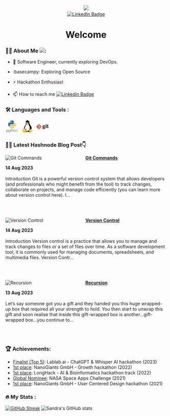  <div id="header" align="center">
  <img src="https://media.giphy.com/media/L1R1tvI9svkIWwpVYr/giphy.gif" width="250"/>
</div>
<div id="badges" align="center">
<a href="https://linkedin.com/in/sandraashipala">
  <img src="https://img.shields.io/badge/LinkedIn-blue?style=for-the-badge&logo=linkedin&logoColor=white" alt="LinkedIn Badge"/>
 </a>
</div>
<h1 align="center">
 Welcome
</h1>

### :woman_technologist: About Me <img src="https://media.giphy.com/media/WUlplcMpOCEmTGBtBW/giphy.gif" width="30">:

- :telescope: Software Engineer, currently exploring DevOps.
- :basecampy: Exploring Open Source

- :zap: Hackathon Enthusiast

- :mailbox: How to reach me [![Linkedin Badge](https://img.shields.io/badge/-LINKEDIN-blue?style=flat&logo=Linkedin&logoColor=white)](https://linkedin.com/in/sandraashipala)

### :hammer_and_wrench: Languages and Tools :
<div>
  <img src="https://github.com/devicons/devicon/blob/master/icons/python/python-original-wordmark.svg" title="Python" alt="Python" width="40" height="40"/>&nbsp;
  <img src="https://github.com/devicons/devicon/blob/master/icons/linux/linux-original.svg" title="Linux" alt="Linux" width="40" height="40"/>&nbsp;
  <img src="https://github.com/devicons/devicon/blob/master/icons/git/git-original-wordmark.svg" title="Git" alt="Git" width="40" height="40"/>
</div>

### ✍🏽 Latest Hashnode Blog Post👇
<!-- HASHNODE_BLOG:START -->
<p align="left">
<a href="https://sandraashipala.hashnode.dev/rss.xml/git-commands" title="Git Commands"><img src="https://cdn.hashnode.com/res/hashnode/image/upload/v1691260554244/0237873b-bdff-4c25-a030-a2381dbd8aa0.png" alt="Git Commands" width="250px" align="left" /></a>
<a href="https://sandraashipala.hashnode.dev/rss.xml/git-commands" title="Git Commands"><strong>Git Commands</strong></a>
<div><strong>14 Aug 2023</strong></div>
<br/> Introduction
Git is a powerful version control system that allows developers (and professionals who might benefit from the tool) to track changes, collaborate on projects, and manage code efficiently (you can learn more about version control here). I... </p> <br/> <br/>
<p align="left">
<a href="https://sandraashipala.hashnode.dev/rss.xml/version-control" title="Version Control"><img src="https://cdn.hashnode.com/res/hashnode/image/upload/v1691260259623/d5b23bce-59c5-4509-a642-1e07cd82c619.png" alt="Version Control" width="250px" align="left" /></a>
<a href="https://sandraashipala.hashnode.dev/rss.xml/version-control" title="Version Control"><strong>Version Control</strong></a>
<div><strong>14 Aug 2023</strong></div>
<br/> Introduction
Version control is a practice that allows you to manage and track changes to files or a set of files over time. As a software development tool, it is commonly used for managing documents, spreadsheets, and multimedia files.
Version Contr... </p> <br/> <br/>
<p align="left">
<a href="https://sandraashipala.hashnode.dev/rss.xml/recursion" title="Recursion"><img src="https://cdn.hashnode.com/res/hashnode/image/upload/v1691259748431/657b0142-fe6d-4aa1-af80-0263a2240e01.png" alt="Recursion" width="250px" align="left" /></a>
<a href="https://sandraashipala.hashnode.dev/rss.xml/recursion" title="Recursion"><strong>Recursion</strong></a>
<div><strong>13 Aug 2023</strong></div>
<br/> Let’s say someone got you a gift and they handed you this huge wrapped-up box that required all your strength to hold. You then start to unwrap this gift and soon realise that inside this gift-wrapped box is another...gift-wrapped box…you continue to... </p> <br/> <br/>
<!-- HASHNODE_BLOG:END -->

### 🏆 Achievements:
- [Finalist (Top 5)](https://lablab.ai/event/chatgpt-api-and-whisper-api-global-hackathon): Lablab.ai - ChatGPT & Whisper AI hackathon (2023)
- [1st place](https://github.com/sandramsc/Hackathons_2021-to-2023/tree/main/HyperStream): NanoGiants GmbH - Growth hackathon (2022)
- [1st place](https://github.com/sandramsc/Hackathons_2021-to-2023/tree/main/biocoins): LongHack - AI & Bioinformatics hackathon track (2022)
- [Global Nominee](https://github.com/sandramsc/sandramsc.github.io): NASA Space Apps Challenge (2021)
- [1st place](https://github.com/sandramsc/Hackathons_2021-to-2023/tree/main/TVA): NanoGiants GmbH - User Centered Design hackathon (2021)

### :fire: My Stats :

[![GitHub Streak](http://github-readme-streak-stats.herokuapp.com?user=sandramsc&theme=dark&background=990026)](https://git.io/streak-stats)
![Sandra's GitHub stats](https://github-readme-stats.vercel.app/api?username=sandramsc&theme=maroongold&show_icons=true)
